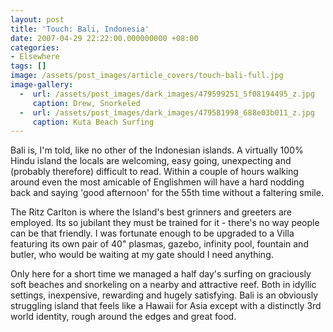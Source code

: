 ```yaml
---
layout: post
title: 'Touch: Bali, Indonesia'
date: 2007-04-29 22:22:00.000000000 +08:00
categories:
- Elsewhere
tags: []
image: /assets/post_images/article_covers/touch-bali-full.jpg
image-gallery:
  -  url: /assets/post_images/dark_images/479599251_5f08194495_z.jpg
     caption: Drew, Snorkeled
  -  url: /assets/post_images/dark_images/479581998_688e03b011_z.jpg
     caption: Kuta Beach Surfing
---
```

Bali is, I'm told, like no other of the Indonesian islands. A virtually 100% Hindu island the locals are welcoming, easy going, unexpecting and (probably therefore) difficult to read. Within a couple of hours walking around even the most amicable of Englishmen will have a hard nodding back and saying 'good afternoon' for the 55th time without a faltering smile.

The Ritz Carlton is where the Island's best grinners and greeters are employed. Its so jubilant they must be trained for it - there's no way people can be that friendly. I was fortunate enough to be upgraded to a Villa featuring its own pair of 40" plasmas, gazebo, infinity pool, fountain and butler, who would be waiting at my gate should I need anything.

Only here for a short time we managed a half day's surfing on graciously soft beaches and snorkeling on a nearby and attractive reef. Both in idyllic settings, inexpensive, rewarding and hugely satisfying. Bali is an obviously struggling island that feels like a Hawaii for Asia except with a distinctly 3rd world identity, rough around the edges and great food.
